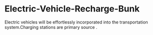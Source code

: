 # Electric-Vehicle-Recharge-Bunk

Electric vehicles will be effortlessly incorporated into the transportation system.Charging stations are primary source .
